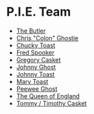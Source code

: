 # P.I.E. Team

- [The Butler]()
- [Chris "Colon" Ghostie]()
- [Chucky Toast]()
- [Fred Spooker]()
- [Gregory Casket]()
- [Johnny Ghost]()
- [Johnny Toast]()
- [Mary Toast]()
- [Peewee Ghost]()
- [The Queen of England]()
- [Tommy / Timothy Casket]()